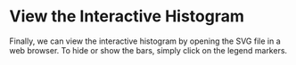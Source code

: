 # View the Interactive Histogram

Finally, we can view the interactive histogram by opening the SVG file in a web browser. To hide or show the bars, simply click on the legend markers.

